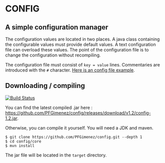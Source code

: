 # CONFIG

## A simple configuration manager

The configuration values are located in two places.
A java class containing the configurable values must provide default values. A text configuration file can overload these values.
The point of the configuration file is to change the configuration without recompiling.

The configuration file must consist of ```key = value``` lines. Commentaries are introduced with the ```#``` character. [Here is an config file example](https://raw.githubusercontent.com/PFGimenez/config/master/example/config_example.ini).

## Downloading / compiling

[![Build Status](https://travis-ci.org/PFGimenez/config.svg?branch=master)](https://travis-ci.org/PFGimenez/config)

You can find the latest compiled .jar here : https://github.com/PFGimenez/config/releases/download/v1.2/config-1.2.jar.

Otherwise, you can compile it yourself. You will need a JDK and maven.

    $ git clone https://github.com/PFGimenez/config.git --depth 1
    $ cd config/core
    $ mvn install

The jar file will be located in the `target` directory.
